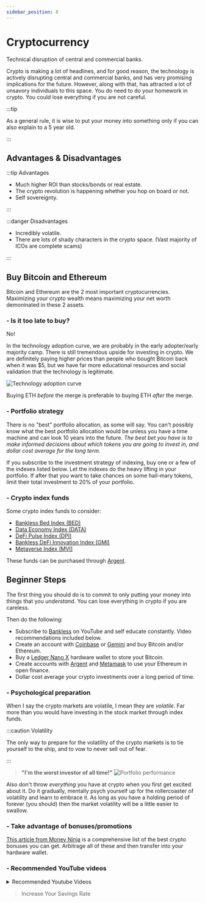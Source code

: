 ```yaml
---
sidebar_position: 8
---
```


# Cryptocurrency

Technical disruption of central and commercial banks.

Crypto is making a lot of headlines, and for good reason, the technology is actively disrupting central and commercial banks, and has very promising implications for the future. However, along with that, has attracted a lot of unsavory individuals to this space. You do need to do your homework in crypto. You could lose everything if you are not careful.

:::tip 

As a general rule, it is wise to put your money into something only if you can also explain to a 5 year old. 

:::

## Advantages & Disadvantages

:::tip Advantages

- Much higher ROI than stocks/bonds or real estate.
- The crypto revolution is happening whether you hop on board or not.
- Self sovereignty.

:::

:::danger Disadvantages

- Incredibly volatile.
- There are lots of shady characters in the crypto space. (Vast majority of ICOs are complete scams)

:::

## Buy Bitcoin and Ethereum

Bitcoin and Ethereum are the 2 most important cryptocurrencies. Maximizing your crypto wealth means maximizing your net worth demoninated in these 2 assets.

### - Is it too late to buy?

No! 

In the technology adoption curve, we are probably in the early adopter/early majority camp. There is still tremendous upside for investing in crypto. We are definitely paying higher prices than people who bought Bitcoin back when it was $5, but we have far more educational resources and social validation that the technology is legitimate. 

![Technology adoption curve](/img/technology-adoption-curve.svg)

Buying ETH *before* the merge is preferable to buying ETH *after* the merge. 

### - Portfolio strategy

There is no "best" portfolio allocation, as some will say. You can't possibly know what the best portfolio allocation would be unless you have a time machine and can look 10 years into the future. *The best bet you have is to make informed decisions about which tokens you are going to invest in, and dollar cost average for the long term.*

If you subscribe to the investment strategy of indexing, buy one or a few of the indexes listed below. Let the indexes do the heavy lifting in your portfolio. If after that you want to take chances on some hail-mary tokens, limit their total investment to 20% of your portfolio.

### - Crypto index funds

Some crypto index funds to consider:
- [Bankless Bed Index (BED)](https://indexcoop.com/bankless-bed-index)
- [Data Economy Index (DATA)](https://indexcoop.com/data-economy-index)
- [DeFi Pulse Index (DPI)](https://indexcoop.com/defi-pulse-index-dpi)
- [Bankless DeFi Innovation Index (GMI)](https://indexcoop.com/bankless-defi-innovation-index-gmi)
- [Metaverse Index (MVI)](https://indexcoop.com/metaverse-index-mvi)

These funds can be purchased through [Argent](https://www.argent.xyz/download-argent/?_branch_match_id=1032833481488341820&utm_source=website&utm_campaign=homepage&utm_medium=marketing&_branch_referrer=H4sIAAAAAAAAA8soKSkottLXTyxKT80r0cvJzMvWT08tgXABaOacVx0AAAA%3D).

## Beginner Steps

The first thing you should do is to commit to only putting your money into things that you *understand*. You can lose everything in crypto if you are careless.

Then do the following: 
- Subscribe to [Bankless](https://www.youtube.com/c/Bankless?app=desktop) on YouTube and self educate constantly. Video recommendations included below.
- Create an account with [Coinbase](https://www.coinbase.com/) or [Gemini](https://www.gemini.com/) and buy Bitcoin and/or Ethereum. 
- Buy a [Ledger Nano X](https://shop.ledger.com/pages/ledger-nano-x) hardware wallet to store yout Bitcoin.
- Create accounts with [Argent](https://www.argent.xyz/) and [Metamask](https://metamask.io/) to use your Ethereum in open finance.
- Dollar cost average your crypto investments over a long period of time.

### - Psychological preparation

When I say the crypto markets are volatile, I mean they are *volatile*. Far more than you would have investing in the stock market through index funds.

:::caution Volatility

The only way to prepare for the volatility of the crypto markets is to tie yourself to the ship, and to vow to never sell out of fear.

:::


>**"I'm the worst investor of all time!"**
![Portfolio performance](/img/crypto-portfolio.svg)

Also don't throw *everything* you have at crypto when you first get excited about it. Do it gradually, mentally psych yourself up for the rollercoaster of volatility and learn to embrace it. As long as you have a holding period of forever (you should) then the market volatility will be a little easier to swallow.

### - Take advantage of bonuses/promotions

[This article from Money Ninja](https://themoneyninja.com/best-crypto-bonuses/) is a comprehensive list of the best crypto bonuses you can get. Arbitrage all of these and then transfer into your hardware wallet.

### - Recommended YouTube videos

<details>
  <summary>Recommended Youtube Videos</summary>
  <div>
    <iframe width="600" height="333" src="https://www.youtube.com/embed/Xb4g8LzcFSI" title="YouTube video player" frameborder="0" allow="accelerometer; autoplay; clipboard-write; encrypted-media; gyroscope; picture-in-picture" allowfullscreen></iframe>
    <iframe width="600" height="333" src="https://www.youtube.com/embed/MhldkvdS_rM" title="YouTube video player" frameborder="0" allow="accelerometer; autoplay; clipboard-write; encrypted-media; gyroscope; picture-in-picture" allowfullscreen></iframe>
    <iframe width="600" height="333" src="https://www.youtube.com/embed/G80Jq6ZwnOY" title="YouTube video player" frameborder="0" allow="accelerometer; autoplay; clipboard-write; encrypted-media; gyroscope; picture-in-picture" allowfullscreen></iframe>      <iframe width="600" height="333" src="https://www.youtube.com/embed/EH6vE97qIP4" title="YouTube video player" frameborder="0" allow="accelerometer; autoplay; clipboard-write; encrypted-media; gyroscope; picture-in-picture" allowfullscreen></iframe>
  </div>
</details>

>Increase Your Savings Rate